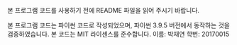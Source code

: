 본 프로그램 코드를 사용하기 전에 README 파일을 읽어 주시기 바랍니다.

본 프로그램 코드는 파이썬 코드로 작성되었으며,
파이썬 3.9.5 버전에서 동작하는 것을 검증하였습니다.
본 코드는 MIT 라이센스를 준수합니다.
이름: 박재연    학번: 20170015